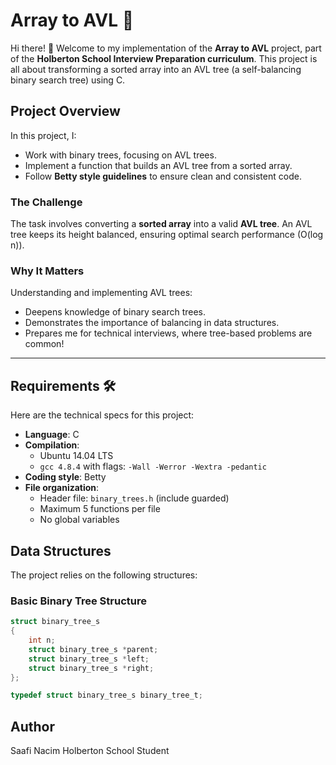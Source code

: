 # Array to AVL 🌳  

Hi there! 👋 Welcome to my implementation of the **Array to AVL** project, part of the **Holberton School Interview Preparation curriculum**. This project is all about transforming a sorted array into an AVL tree (a self-balancing binary search tree) using C.  

## Project Overview  
In this project, I:  
- Work with binary trees, focusing on AVL trees.  
- Implement a function that builds an AVL tree from a sorted array.  
- Follow **Betty style guidelines** to ensure clean and consistent code.  

### The Challenge  
The task involves converting a **sorted array** into a valid **AVL tree**. An AVL tree keeps its height balanced, ensuring optimal search performance (O(log n)).  

### Why It Matters  
Understanding and implementing AVL trees:  
- Deepens knowledge of binary search trees.  
- Demonstrates the importance of balancing in data structures.  
- Prepares me for technical interviews, where tree-based problems are common!  

---

## Requirements 🛠️  
Here are the technical specs for this project:  
- **Language**: C  
- **Compilation**:  
  - Ubuntu 14.04 LTS  
  - `gcc 4.8.4` with flags: `-Wall -Werror -Wextra -pedantic`  
- **Coding style**: Betty  
- **File organization**:  
  - Header file: `binary_trees.h` (include guarded)  
  - Maximum 5 functions per file  
  - No global variables  

## Data Structures  
The project relies on the following structures:  

### Basic Binary Tree Structure  
```c  
struct binary_tree_s  
{  
    int n;  
    struct binary_tree_s *parent;  
    struct binary_tree_s *left;  
    struct binary_tree_s *right;  
};  

typedef struct binary_tree_s binary_tree_t;  
```

## Author
Saafi Nacim
Holberton School Student
